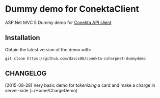 # Dummy demo for ConektaClient

ASP.Net MVC 5 Dummy demo for [Conekta API client](https://github.com/davcs86/conekta-csharpnet)

## Installation

Obtain the latest version of the demo with:

    git clone https://github.com/davcs86/conekta-csharpnet-dummydemo

## CHANGELOG

[2015-08-28] Very basic demo for _tokenizing_ a card and make a charge in server-side (~/Home/ChargeDemo)